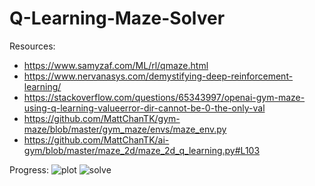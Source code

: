 # Q-Learning-Maze-Solver

Resources: 
* https://www.samyzaf.com/ML/rl/qmaze.html
* https://www.nervanasys.com/demystifying-deep-reinforcement-learning/
* https://stackoverflow.com/questions/65343997/openai-gym-maze-using-q-learning-valueerror-dir-cannot-be-0-the-only-val
* https://github.com/MattChanTK/gym-maze/blob/master/gym_maze/envs/maze_env.py
* https://github.com/MattChanTK/ai-gym/blob/master/maze_2d/maze_2d_q_learning.py#L103

Progress:
![plot](https://github.com/amandoshi/Q-Learning-Maze-Solver/assets/54029493/ee55959a-d2a6-4ba0-af51-ed66867ee30e)
![solve](https://github.com/amandoshi/Q-Learning-Maze-Solver/assets/54029493/02dc695f-b013-4a81-abae-0903e0446a36)
